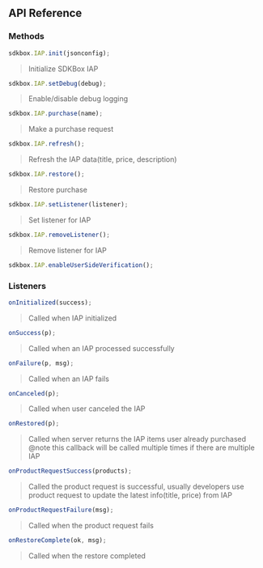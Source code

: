 ## API Reference

### Methods
```javascript
sdkbox.IAP.init(jsonconfig);
```
> Initialize SDKBox IAP

```javascript
sdkbox.IAP.setDebug(debug);
```
> Enable/disable debug logging

```javascript
sdkbox.IAP.purchase(name);
```
> Make a purchase request

```javascript
sdkbox.IAP.refresh();
```
> Refresh the IAP data(title, price, description)

```javascript
sdkbox.IAP.restore();
```
> Restore purchase

```javascript
sdkbox.IAP.setListener(listener);
```
> Set listener for IAP

```javascript
sdkbox.IAP.removeListener();
```
> Remove listener for IAP

```javascript
sdkbox.IAP.enableUserSideVerification();
```


### Listeners
```javascript
onInitialized(success);
```
> Called when IAP initialized

```javascript
onSuccess(p);
```
> Called when an IAP processed successfully

```javascript
onFailure(p, msg);
```
> Called when an IAP fails

```javascript
onCanceled(p);
```
> Called when user canceled the IAP

```javascript
onRestored(p);
```
> Called when server returns the IAP items user already purchased
@note this callback will be called multiple times if there are multiple IAP

```javascript
onProductRequestSuccess(products);
```
> Called the product request is successful, usually developers use product request to update the latest info(title, price) from IAP

```javascript
onProductRequestFailure(msg);
```
> Called when the product request fails

```javascript
onRestoreComplete(ok, msg);
```
> Called when the restore completed


